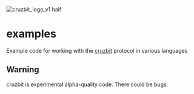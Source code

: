 ![cruzbit_logo_v1 half](https://user-images.githubusercontent.com/51346587/64493652-8ea93980-d237-11e9-8bee-681494eb365b.png)

# examples

Example code for working with the [cruzbit](https://github.com/cruzbit/cruzbit) protocol in various languages

## Warning

cruzbit is experimental alpha-quality code. There could be bugs.
